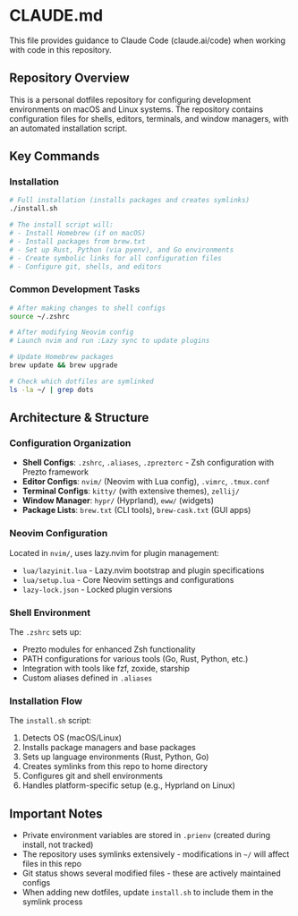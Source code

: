 # CLAUDE.md

This file provides guidance to Claude Code (claude.ai/code) when working with code in this repository.

## Repository Overview

This is a personal dotfiles repository for configuring development environments on macOS and Linux systems. The repository contains configuration files for shells, editors, terminals, and window managers, with an automated installation script.

## Key Commands

### Installation
```bash
# Full installation (installs packages and creates symlinks)
./install.sh

# The install script will:
# - Install Homebrew (if on macOS)
# - Install packages from brew.txt
# - Set up Rust, Python (via pyenv), and Go environments
# - Create symbolic links for all configuration files
# - Configure git, shells, and editors
```

### Common Development Tasks
```bash
# After making changes to shell configs
source ~/.zshrc

# After modifying Neovim config
# Launch nvim and run :Lazy sync to update plugins

# Update Homebrew packages
brew update && brew upgrade

# Check which dotfiles are symlinked
ls -la ~/ | grep dots
```

## Architecture & Structure

### Configuration Organization
- **Shell Configs**: `.zshrc`, `.aliases`, `.zpreztorc` - Zsh configuration with Prezto framework
- **Editor Configs**: `nvim/` (Neovim with Lua config), `.vimrc`, `.tmux.conf`
- **Terminal Configs**: `kitty/` (with extensive themes), `zellij/`
- **Window Manager**: `hypr/` (Hyprland), `eww/` (widgets)
- **Package Lists**: `brew.txt` (CLI tools), `brew-cask.txt` (GUI apps)

### Neovim Configuration
Located in `nvim/`, uses lazy.nvim for plugin management:
- `lua/lazyinit.lua` - Lazy.nvim bootstrap and plugin specifications
- `lua/setup.lua` - Core Neovim settings and configurations
- `lazy-lock.json` - Locked plugin versions

### Shell Environment
The `.zshrc` sets up:
- Prezto modules for enhanced Zsh functionality
- PATH configurations for various tools (Go, Rust, Python, etc.)
- Integration with tools like fzf, zoxide, starship
- Custom aliases defined in `.aliases`

### Installation Flow
The `install.sh` script:
1. Detects OS (macOS/Linux)
2. Installs package managers and base packages
3. Sets up language environments (Rust, Python, Go)
4. Creates symlinks from this repo to home directory
5. Configures git and shell environments
6. Handles platform-specific setup (e.g., Hyprland on Linux)

## Important Notes

- Private environment variables are stored in `.prienv` (created during install, not tracked)
- The repository uses symlinks extensively - modifications in `~/` will affect files in this repo
- Git status shows several modified files - these are actively maintained configs
- When adding new dotfiles, update `install.sh` to include them in the symlink process